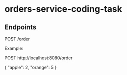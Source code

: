 # orders-service-coding-task

## Endpoints

POST /order

Example: 

POST http://localhost:8080/order

{
    "apple": 2,
    "orange": 5
}